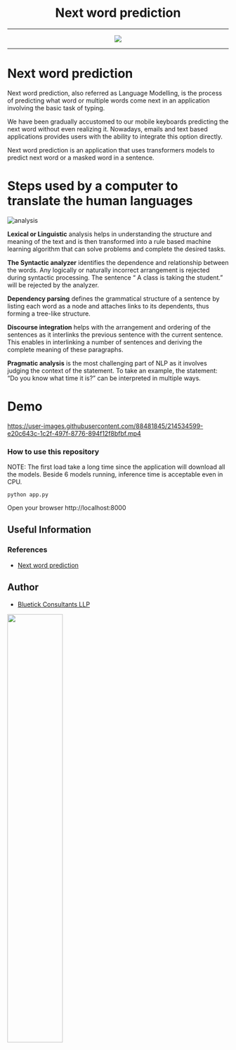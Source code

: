 <h1 align="center">Next word prediction </h1>

<hr>

<div align="center">
  <img src="https://user-images.githubusercontent.com/88481845/214543217-39d81c29-66fe-465f-ad4b-a9404e97b5e5.jpg">
</div>

<hr>

# Next word prediction

Next word prediction, also referred as Language Modelling, is the process of predicting what word or multiple words come next in an application involving the basic task of typing. 

We have been gradually accustomed to our mobile keyboards predicting the next word without even realizing it. Nowadays, emails and text based applications provides users with the ability to integrate this option directly.

Next word prediction is an application that uses transformers models to predict next word or a masked word in a sentence.

# Steps used by a computer to translate the human languages

![analysis](https://user-images.githubusercontent.com/88481845/214537024-7e9f3c57-9ddd-4d53-aa10-22ccc0a893cc.jpg)


**Lexical or Linguistic** analysis helps in understanding the structure and meaning of the text and is then transformed into a rule based machine learning algorithm that can solve problems and complete the desired tasks.

**The Syntactic analyzer** identifies the dependence and relationship between the words. Any logically or naturally incorrect arrangement is rejected during syntactic processing. The sentence “ A class is taking the student.” will be rejected by the analyzer.

**Dependency parsing** defines the grammatical structure of a sentence by listing each word as a node and attaches links to its dependents, thus forming a tree-like structure.

**Discourse integration** helps with the arrangement and ordering of the sentences as it interlinks the previous sentence with the current sentence. This enables in interlinking a number of sentences and deriving the complete meaning of these paragraphs.

**Pragmatic analysis** is the most challenging part of NLP as it involves judging the context of the statement. To take an example, the statement: “Do you know what time it is?” can be interpreted in multiple ways. 

# Demo

https://user-images.githubusercontent.com/88481845/214534599-e20c643c-1c2f-497f-8776-894f12f8bfbf.mp4

### How to use this repository

NOTE: The first load take a long time since the application will download all the models. Beside 6 models running, inference time is acceptable even in CPU.

```
python app.py
```

Open your browser http://localhost:8000


## Useful Information

### References
- [Next word prediction](https://www.bluetickconsultants.com/next-word-prediction.html)

## Author

- [Bluetick Consultants LLP](https://www.bluetickconsultants.com/)
<img src="https://user-images.githubusercontent.com/88481845/215745914-16aa10a5-f24b-4fa9-b1be-432454487788.png" width="50%">



